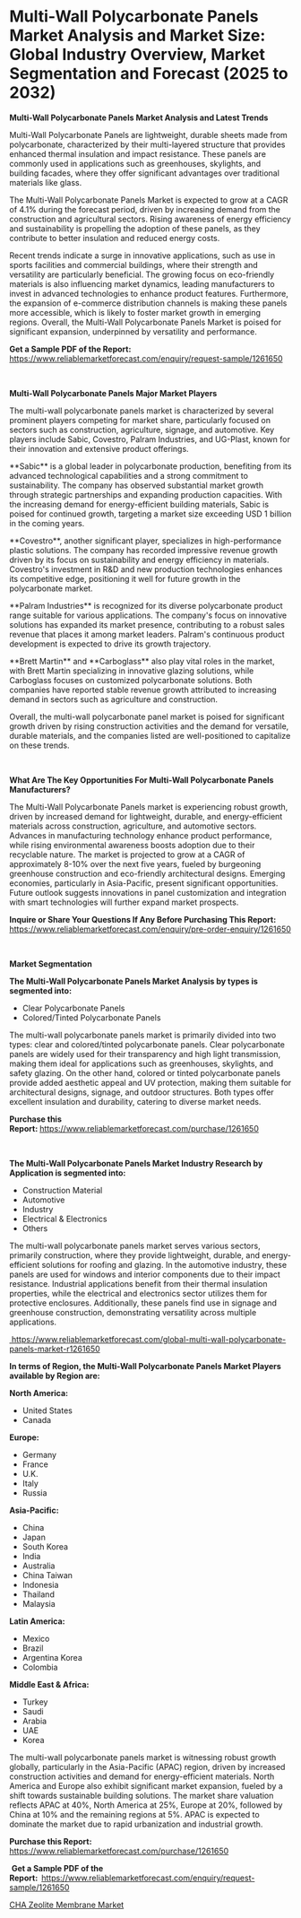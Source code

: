 <p><h1>Multi-Wall Polycarbonate Panels Market Analysis and Market Size: Global Industry Overview, Market Segmentation and Forecast (2025 to 2032)</h1></p><p><strong>Multi-Wall Polycarbonate Panels Market Analysis and Latest Trends</strong></p>
<p><p>Multi-Wall Polycarbonate Panels are lightweight, durable sheets made from polycarbonate, characterized by their multi-layered structure that provides enhanced thermal insulation and impact resistance. These panels are commonly used in applications such as greenhouses, skylights, and building facades, where they offer significant advantages over traditional materials like glass. </p><p>The Multi-Wall Polycarbonate Panels Market is expected to grow at a CAGR of 4.1% during the forecast period, driven by increasing demand from the construction and agricultural sectors. Rising awareness of energy efficiency and sustainability is propelling the adoption of these panels, as they contribute to better insulation and reduced energy costs. </p><p>Recent trends indicate a surge in innovative applications, such as use in sports facilities and commercial buildings, where their strength and versatility are particularly beneficial. The growing focus on eco-friendly materials is also influencing market dynamics, leading manufacturers to invest in advanced technologies to enhance product features. Furthermore, the expansion of e-commerce distribution channels is making these panels more accessible, which is likely to foster market growth in emerging regions. Overall, the Multi-Wall Polycarbonate Panels Market is poised for significant expansion, underpinned by versatility and performance.</p></p>
<p><strong>Get a Sample PDF of the Report:&nbsp;</strong> <a href="https://www.reliablemarketforecast.com/enquiry/request-sample/1261650?utm_campaign=1893&utm_medium=2&utm_source=Github&utm_content=ia&utm_term=02022025&utm_id=multi-wall-polycarbonate-panels">https://www.reliablemarketforecast.com/enquiry/request-sample/1261650</a></p>
<p>&nbsp;</p>
<p><strong>Multi-Wall Polycarbonate Panels Major Market Players</strong></p>
<p><p>The multi-wall polycarbonate panels market is characterized by several prominent players competing for market share, particularly focused on sectors such as construction, agriculture, signage, and automotive. Key players include Sabic, Covestro, Palram Industries, and UG-Plast, known for their innovation and extensive product offerings.</p><p>**Sabic** is a global leader in polycarbonate production, benefiting from its advanced technological capabilities and a strong commitment to sustainability. The company has observed substantial market growth through strategic partnerships and expanding production capacities. With the increasing demand for energy-efficient building materials, Sabic is poised for continued growth, targeting a market size exceeding USD 1 billion in the coming years.</p><p>**Covestro**, another significant player, specializes in high-performance plastic solutions. The company has recorded impressive revenue growth driven by its focus on sustainability and energy efficiency in materials. Covestro's investment in R&D and new production technologies enhances its competitive edge, positioning it well for future growth in the polycarbonate market.</p><p>**Palram Industries** is recognized for its diverse polycarbonate product range suitable for various applications. The company's focus on innovative solutions has expanded its market presence, contributing to a robust sales revenue that places it among market leaders. Palram's continuous product development is expected to drive its growth trajectory.</p><p>**Brett Martin** and **Carboglass** also play vital roles in the market, with Brett Martin specializing in innovative glazing solutions, while Carboglass focuses on customized polycarbonate solutions. Both companies have reported stable revenue growth attributed to increasing demand in sectors such as agriculture and construction.</p><p>Overall, the multi-wall polycarbonate panel market is poised for significant growth driven by rising construction activities and the demand for versatile, durable materials, and the companies listed are well-positioned to capitalize on these trends.</p></p>
<p>&nbsp;</p>
<p><strong>What Are The Key Opportunities For Multi-Wall Polycarbonate Panels Manufacturers?</strong></p>
<p><p>The Multi-Wall Polycarbonate Panels market is experiencing robust growth, driven by increased demand for lightweight, durable, and energy-efficient materials across construction, agriculture, and automotive sectors. Advances in manufacturing technology enhance product performance, while rising environmental awareness boosts adoption due to their recyclable nature. The market is projected to grow at a CAGR of approximately 8-10% over the next five years, fueled by burgeoning greenhouse construction and eco-friendly architectural designs. Emerging economies, particularly in Asia-Pacific, present significant opportunities. Future outlook suggests innovations in panel customization and integration with smart technologies will further expand market prospects.</p></p>
<p><strong>Inquire or Share Your Questions If Any Before Purchasing This Report:</strong> <a href="https://www.reliablemarketforecast.com/enquiry/pre-order-enquiry/1261650?utm_campaign=1893&utm_medium=2&utm_source=Github&utm_content=ia&utm_term=02022025&utm_id=multi-wall-polycarbonate-panels">https://www.reliablemarketforecast.com/enquiry/pre-order-enquiry/1261650</a></p>
<p>&nbsp;</p>
<p><strong>Market Segmentation</strong></p>
<p><strong>The Multi-Wall Polycarbonate Panels Market Analysis by types is segmented into:</strong></p>
<p><ul><li>Clear Polycarbonate Panels</li><li>Colored/Tinted Polycarbonate Panels</li></ul></p>
<p><p>The multi-wall polycarbonate panels market is primarily divided into two types: clear and colored/tinted polycarbonate panels. Clear polycarbonate panels are widely used for their transparency and high light transmission, making them ideal for applications such as greenhouses, skylights, and safety glazing. On the other hand, colored or tinted polycarbonate panels provide added aesthetic appeal and UV protection, making them suitable for architectural designs, signage, and outdoor structures. Both types offer excellent insulation and durability, catering to diverse market needs.</p></p>
<p><strong>Purchase this Report:&nbsp;</strong><a href="https://www.reliablemarketforecast.com/purchase/1261650?utm_campaign=1893&utm_medium=2&utm_source=Github&utm_content=ia&utm_term=02022025&utm_id=multi-wall-polycarbonate-panels">https://www.reliablemarketforecast.com/purchase/1261650</a></p>
<p>&nbsp;</p>
<p><strong>The Multi-Wall Polycarbonate Panels Market Industry Research by Application is segmented into:</strong></p>
<p><ul><li>Construction Material</li><li>Automotive</li><li>Industry</li><li>Electrical & Electronics</li><li>Others</li></ul></p>
<p><p>The multi-wall polycarbonate panels market serves various sectors, primarily construction, where they provide lightweight, durable, and energy-efficient solutions for roofing and glazing. In the automotive industry, these panels are used for windows and interior components due to their impact resistance. Industrial applications benefit from their thermal insulation properties, while the electrical and electronics sector utilizes them for protective enclosures. Additionally, these panels find use in signage and greenhouse construction, demonstrating versatility across multiple applications.</p></p>
<p><a href="https://www.reliablemarketforecast.com/global-multi-wall-polycarbonate-panels-market-r1261650?utm_campaign=1893&utm_medium=2&utm_source=Github&utm_content=ia&utm_term=02022025&utm_id=multi-wall-polycarbonate-panels">&nbsp;https://www.reliablemarketforecast.com/global-multi-wall-polycarbonate-panels-market-r1261650</a></p>
<p><strong>In terms of Region, the Multi-Wall Polycarbonate Panels Market Players available by Region are:</strong></p>
<p>
    <p> <strong> North America: </strong>
        <ul>
            <li>United States</li>
            <li>Canada</li>
        </ul>
        </p> 
    <p> <strong> Europe: </strong>
        <ul>
            <li>Germany</li>
            <li>France</li>
            <li>U.K.</li>
            <li>Italy</li>
            <li>Russia</li>
        </ul>
        </p> 
    <p> <strong> Asia-Pacific: </strong>
        <ul>
            <li>China</li>
            <li>Japan</li>
            <li>South Korea</li>
            <li>India</li>
            <li>Australia</li>
            <li>China Taiwan</li>
            <li>Indonesia</li>
            <li>Thailand</li>
            <li>Malaysia</li>
        </ul>
        </p> 
    <p> <strong> Latin America: </strong>
        <ul>
            <li>Mexico</li>
            <li>Brazil</li>
            <li>Argentina Korea</li>
            <li>Colombia</li>
        </ul>
        </p> 
    <p> <strong> Middle East & Africa: </strong>
        <ul>
            <li>Turkey</li>
            <li>Saudi</li>
            <li>Arabia</li>
            <li>UAE</li>
            <li>Korea</li>
        </ul>
    </p>
    </p>
<p><p>The multi-wall polycarbonate panels market is witnessing robust growth globally, particularly in the Asia-Pacific (APAC) region, driven by increased construction activities and demand for energy-efficient materials. North America and Europe also exhibit significant market expansion, fueled by a shift towards sustainable building solutions. The market share valuation reflects APAC at 40%, North America at 25%, Europe at 20%, followed by China at 10% and the remaining regions at 5%. APAC is expected to dominate the market due to rapid urbanization and industrial growth.</p></p>
<p><strong>Purchase this Report: </strong><a href="https://www.reliablemarketforecast.com/purchase/1261650?utm_campaign=1893&utm_medium=2&utm_source=Github&utm_content=ia&utm_term=02022025&utm_id=multi-wall-polycarbonate-panels">https://www.reliablemarketforecast.com/purchase/1261650</a></p>
<p>&nbsp;<strong>Get a Sample PDF of the Report:&nbsp;&nbsp;</strong><a href="https://www.reliablemarketforecast.com/enquiry/request-sample/1261650?utm_campaign=1893&utm_medium=2&utm_source=Github&utm_content=ia&utm_term=02022025&utm_id=multi-wall-polycarbonate-panels">https://www.reliablemarketforecast.com/enquiry/request-sample/1261650</a></p>
<p><strong></strong></p>
<p><p><a href="https://github.com/PeterParrish5/Market-Research-Report-List-7/blob/main/cha-zeolite-membrane-market.md?utm_campaign=1893&utm_medium=2&utm_source=Github&utm_content=ia&utm_term=02022025&utm_id=multi-wall-polycarbonate-panels">CHA Zeolite Membrane Market</a></p></p>